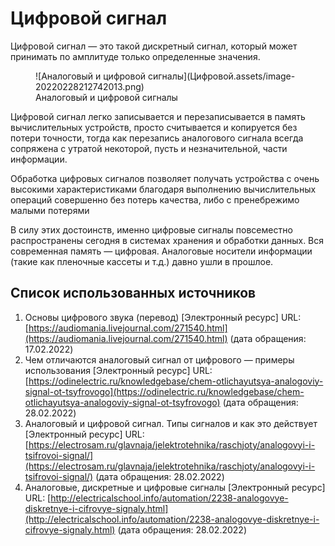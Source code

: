# Цифровой сигнал

Цифровой сигнал — это такой дискретный сигнал, который может принимать по амплитуде только определенные значения.

<figure markdown>
  ![Аналоговый и цифровой сигналы](Цифровой.assets/image-20220228212742013.png)
  <figcaption>Аналоговый и цифровой сигналы</figcaption>
</figure>

Цифровой сигнал легко записывается и перезаписывается в память вычислительных устройств, просто считывается и копируется без потери точности, тогда как перезапись аналогового сигнала всегда сопряжена с утратой некоторой, пусть и незначительной, части информации.

Обработка цифровых сигналов позволяет получать устройства с очень высокими характеристиками благодаря выполнению вычислительных операций совершенно без потерь качества, либо с пренебрежимо малыми потерями

В силу этих достоинств, именно цифровые сигналы повсеместно распространены сегодня в системах хранения и обработки данных. Вся современная память — цифровая. Аналоговые носители информации (такие как пленочные кассеты и т.д.) давно ушли в прошлое.

## Список использованных источников

1. Основы цифрового звука (перевод) [Электронный ресурс] URL: [https://audiomania.livejournal.com/271540.html](https://audiomania.livejournal.com/271540.html) (дата обращения: 17.02.2022)
1. Чем отличаются аналоговый сигнал от цифрового — примеры использования [Электронный ресурс] URL: [https://odinelectric.ru/knowledgebase/chem-otlichayutsya-analogoviy-signal-ot-tsyfrovogo](https://odinelectric.ru/knowledgebase/chem-otlichayutsya-analogoviy-signal-ot-tsyfrovogo) (дата обращения: 28.02.2022)
1. Аналоговый и цифровой сигнал. Типы сигналов и как это действует [Электронный ресурс] URL: [https://electrosam.ru/glavnaja/jelektrotehnika/raschjoty/analogovyi-i-tsifrovoi-signal/](https://electrosam.ru/glavnaja/jelektrotehnika/raschjoty/analogovyi-i-tsifrovoi-signal/) (дата обращения: 28.02.2022)
1. Аналоговые, дискретные и цифровые сигналы [Электронный ресурс] URL: [http://electricalschool.info/automation/2238-analogovye-diskretnye-i-cifrovye-signaly.html](http://electricalschool.info/automation/2238-analogovye-diskretnye-i-cifrovye-signaly.html) (дата обращения: 28.02.2022)